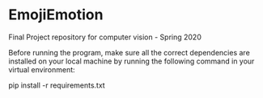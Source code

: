# EmojiEmotion
Final Project repository for computer vision - Spring 2020

Before running the program, make sure all the correct dependencies are installed on your local machine by running the following command in your virtual environment: 

pip install -r requirements.txt
 
